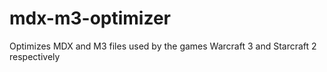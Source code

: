 mdx-m3-optimizer
================

Optimizes MDX and M3 files used by the games Warcraft 3 and Starcraft 2 respectively 

